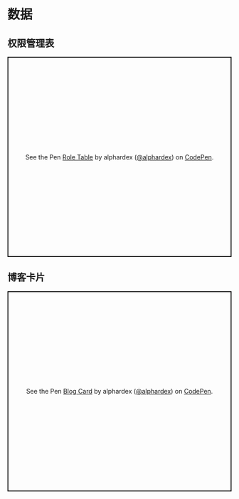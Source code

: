 # 数据

## 权限管理表

<p class="codepen" data-height="450" data-theme-id="dark" data-default-tab="html,result" data-user="alphardex" data-slug-hash="ZEGwNVr" style="height: 450px; box-sizing: border-box; display: flex; align-items: center; justify-content: center; border: 2px solid; margin: 1em 0; padding: 1em;" data-pen-title="Role Table">
  <span>See the Pen <a href="https://codepen.io/alphardex/pen/ZEGwNVr">
  Role Table</a> by alphardex (<a href="https://codepen.io/alphardex">@alphardex</a>)
  on <a href="https://codepen.io">CodePen</a>.</span>
</p>
<script async src="https://static.codepen.io/assets/embed/ei.js"></script>

## 博客卡片

<p class="codepen" data-height="450" data-theme-id="dark" data-default-tab="html,result" data-user="alphardex" data-slug-hash="oNbKVgb" style="height: 450px; box-sizing: border-box; display: flex; align-items: center; justify-content: center; border: 2px solid; margin: 1em 0; padding: 1em;" data-pen-title="Blog Card">
  <span>See the Pen <a href="https://codepen.io/alphardex/pen/oNbKVgb">
  Blog Card</a> by alphardex (<a href="https://codepen.io/alphardex">@alphardex</a>)
  on <a href="https://codepen.io">CodePen</a>.</span>
</p>
<script async src="https://static.codepen.io/assets/embed/ei.js"></script>

